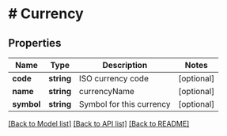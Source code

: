 # # Currency

## Properties

Name | Type | Description | Notes
------------ | ------------- | ------------- | -------------
**code** | **string** | ISO currency code | [optional]
**name** | **string** | currencyName | [optional]
**symbol** | **string** | Symbol for this currency | [optional]

[[Back to Model list]](../../README.md#models) [[Back to API list]](../../README.md#endpoints) [[Back to README]](../../README.md)
